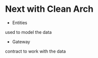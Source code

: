 # Next with Clean Arch

- Entities

<p>used to model the data</p>

- Gateway

<p>contract to work with the data</p>